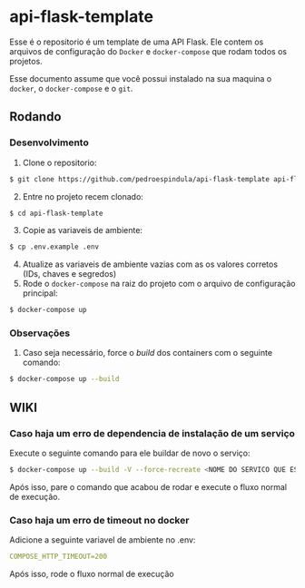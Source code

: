 # api-flask-template

Esse é o repositorio é um template de uma API Flask. Ele contem os arquivos de configuração do `Docker` e `docker-compose` que rodam todos os projetos.

Esse documento assume que você possui instalado na sua maquina o `docker`, o `docker-compose` e o `git`.

## Rodando

### Desenvolvimento

1. Clone o repositorio:

```sh
$ git clone https://github.com/pedroespindula/api-flask-template api-flask-template
```

2. Entre no projeto recem clonado:

```sh
$ cd api-flask-template
```

3. Copie as variaveis de ambiente:

```sh
$ cp .env.example .env
```

4. Atualize as variaveis de ambiente vazias com as os valores corretos (IDs, chaves e segredos)
5. Rode o `docker-compose` na raiz do projeto com o arquivo de configuração principal:

```sh
$ docker-compose up
```

### Observações

1. Caso seja necessário, force o _build_ dos containers com o seguinte comando:

```sh
$ docker-compose up --build
```

## WIKI

### Caso haja um erro de dependencia de instalação de um serviço

Execute o seguinte comando para ele buildar de novo o serviço:

```sh
$ docker-compose up --build -V --force-recreate <NOME DO SERVICO QUE ESTÁ QUEBRANDO>
```

Após isso, pare o comando que acabou de rodar e execute o fluxo normal de execução.

### Caso haja um erro de timeout no docker

Adicione a seguinte variavel de ambiente no .env:

```yml
COMPOSE_HTTP_TIMEOUT=200
```

Após isso, rode o fluxo normal de execução
